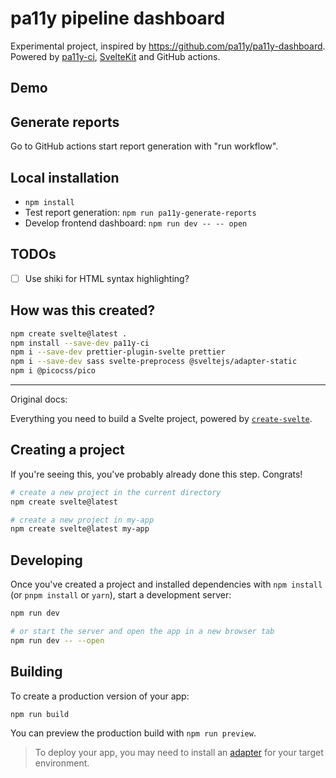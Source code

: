 # pa11y pipeline dashboard

Experimental project, inspired by https://github.com/pa11y/pa11y-dashboard. Powered by [pa11y-ci](https://github.com/pa11y/pa11y-ci), [SvelteKit](https://kit.svelte.dev/) and GitHub actions.

## Demo

## Generate reports

Go to GitHub actions start report generation with "run workflow".

## Local installation

- `npm install`
- Test report generation: `npm run pa11y-generate-reports`
- Develop frontend dashboard: `npm run dev -- -- open`

## TODOs

- [ ] Use shiki for HTML syntax highlighting?

## How was this created?

```bash
npm create svelte@latest .
npm install --save-dev pa11y-ci
npm i --save-dev prettier-plugin-svelte prettier
npm i --save-dev sass svelte-preprocess @sveltejs/adapter-static
npm i @picocss/pico
```

<hr>

Original docs:

Everything you need to build a Svelte project, powered by [`create-svelte`](https://github.com/sveltejs/kit/tree/master/packages/create-svelte).

## Creating a project

If you're seeing this, you've probably already done this step. Congrats!

```bash
# create a new project in the current directory
npm create svelte@latest

# create a new project in my-app
npm create svelte@latest my-app
```

## Developing

Once you've created a project and installed dependencies with `npm install` (or `pnpm install` or `yarn`), start a development server:

```bash
npm run dev

# or start the server and open the app in a new browser tab
npm run dev -- --open
```

## Building

To create a production version of your app:

```bash
npm run build
```

You can preview the production build with `npm run preview`.

> To deploy your app, you may need to install an [adapter](https://kit.svelte.dev/docs/adapters) for your target environment.
